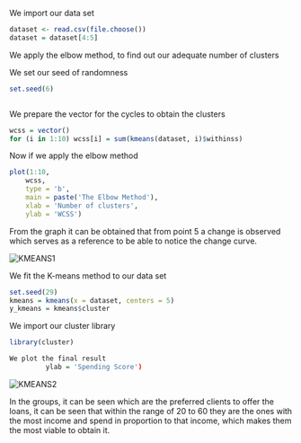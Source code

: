 
We import our data set

```R
dataset <- read.csv(file.choose())
dataset = dataset[4:5]

```


We apply the elbow method, to find out our adequate number of clusters

We set our seed of randomness
```R
set.seed(6)

```

```R

```


We prepare the vector for the cycles to obtain the clusters

```R
wcss = vector()
for (i in 1:10) wcss[i] = sum(kmeans(dataset, i)$withinss)


```

Now if we apply the elbow method
```R
plot(1:10,
    wcss,
    type = 'b',
    main = paste('The Elbow Method'),
    xlab = 'Number of clusters',
    ylab = 'WCSS')


```







From the graph it can be obtained that from point 5 a change is observed which serves as a reference to be able to notice the change curve.

![KMEANS1](https://user-images.githubusercontent.com/60412166/102155253-0c42f880-3e30-11eb-9f30-57d18b68614f.png)



We fit the K-means method to our data set
```R
set.seed(29)
kmeans = kmeans(x = dataset, centers = 5)
y_kmeans = kmeans$cluster

```


We import our cluster library
```R
library(cluster)

We plot the final result
         ylab = 'Spending Score')


```








![KMEANS2](https://user-images.githubusercontent.com/60412166/102155281-1d8c0500-3e30-11eb-874e-26f57288b824.png)


In the groups, it can be seen which are the preferred clients to offer the loans, it can be seen that within the range of 20 to 60 they are the ones with the most income and spend in proportion to that income, which makes them the most viable to obtain it.








